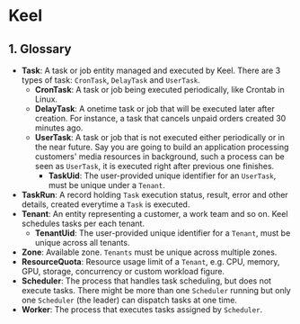 # Keel

## 1. Glossary

- **Task**: A task or job entity managed and executed by Keel. There are 3 types of task: `CronTask`, `DelayTask` and `UserTask`.
    - **CronTask**: A task or job being executed periodically, like Crontab in Linux. 
    - **DelayTask**: A onetime task or job that will be executed later after creation. For instance, a task that cancels unpaid orders created 30 minutes ago.  
    - **UserTask**: A task or job that is not executed either periodically or in the near future. Say you are going to build an application processing customers' media resources in background, such a process can be seen as `UserTask`, it is executed right after previous one finishes.
        - **TaskUid**: The user-provided unique identifier for an `UserTask`, must be unique under a `Tenant`.
- **TaskRun**: A record holding `Task` execution status, result, error and other details, created everytime a `Task` is executed. 
- **Tenant**: An entity representing a customer, a work team and so on. Keel schedules tasks per each tenant.
    - **TenantUid**: The user-provided unique identifier for a `Tenant`, must be unique across all tenants.
- **Zone**: Available zone. `Tenants` must be unique across multiple zones.
- **ResourceQuota**: Resource usage limit of a `Tenant`, e.g. CPU, memory, GPU, storage, concurrency or custom workload figure.
- **Scheduler**: The process that handles task scheduling, but does not execute tasks. There might be more than one `Scheduler` running but only one `Scheduler` (the leader) can dispatch tasks at one time.
- **Worker**: The process that executes tasks assigned by `Scheduler`.
